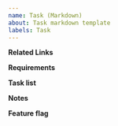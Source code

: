 ```yaml
---
name: Task (Markdown)
about: Task markdown template
labels: Task
---
```


<!-- This is a comment line -->

**Related Links**

**Requirements**

**Task list**

**Notes**

**Feature flag**
